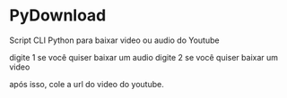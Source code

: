 # PyDownload
Script CLI Python para baixar video ou audio do Youtube

digite 1 se você quiser baixar um audio
digite 2 se você quiser baixar um video

após isso, cole a url do video do youtube.
